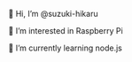 👋 Hi, I’m @suzuki-hikaru

👀 I’m interested in Raspberry Pi

🌱 I’m currently learning node.js

<!---
suzuki-hikaru/suzuki-hikaru is a ✨ special ✨ repository because its `README.md` (this file) appears on your GitHub profile.
You can click the Preview link to take a look at your changes.
--->

